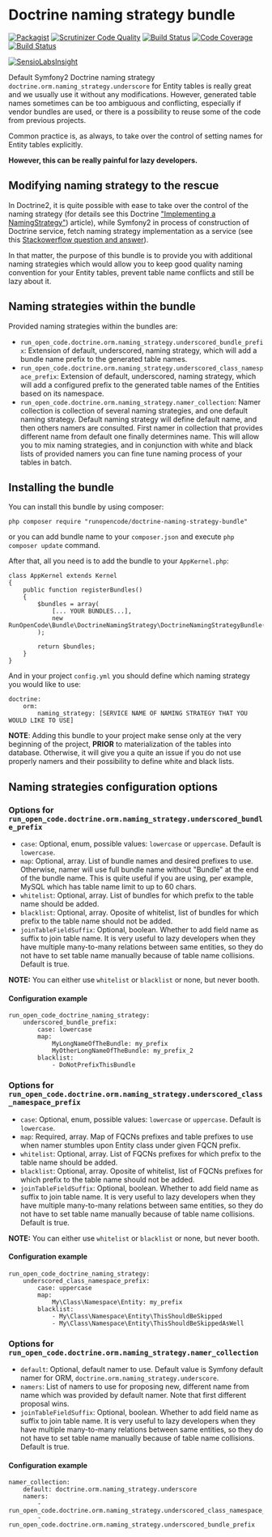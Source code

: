 # Doctrine naming strategy bundle

[![Packagist](https://img.shields.io/packagist/v/RunOpenCode/doctrine-naming-strategy-bundle.svg)](https://packagist.org/packages/runopencode/doctrine-naming-strategy-bundle)
[![Scrutinizer Code Quality](https://scrutinizer-ci.com/g/RunOpenCode/doctrine-naming-strategy-bundle/badges/quality-score.png?b=master)](https://scrutinizer-ci.com/g/RunOpenCode/doctrine-naming-strategy-bundle/?branch=master)
[![Build Status](https://scrutinizer-ci.com/g/RunOpenCode/doctrine-naming-strategy-bundle/badges/build.png?b=master)](https://scrutinizer-ci.com/g/RunOpenCode/doctrine-naming-strategy-bundle/build-status/master)
[![Code Coverage](https://scrutinizer-ci.com/g/RunOpenCode/doctrine-naming-strategy-bundle/badges/coverage.png?b=master)](https://scrutinizer-ci.com/g/RunOpenCode/doctrine-naming-strategy-bundle/?branch=master)
[![Build Status](https://travis-ci.org/RunOpenCode/doctrine-naming-strategy-bundle.svg?branch=master)](https://travis-ci.org/RunOpenCode/doctrine-naming-strategy-bundle)

[![SensioLabsInsight](https://insight.sensiolabs.com/projects/f6c58d45-2390-4540-9909-c5fb66ed1b62/big.png)](https://insight.sensiolabs.com/projects/f6c58d45-2390-4540-9909-c5fb66ed1b62)

Default Symfony2 Doctrine naming strategy `doctrine.orm.naming_strategy.underscore` for Entity tables is really great
and we usually use it without any modifications. However, generated table names sometimes can be too ambiguous and 
conflicting, especially if vendor bundles are used, or there is a possibility to reuse some of the code from previous projects.

Common practice is, as always, to take over the control of setting names for Entity tables explicitly.

**However, this can be really painful for lazy developers.**

## Modifying naming strategy to the rescue

In Doctrine2, it is quite possible with ease to take over the control of the naming strategy (for details see this Doctrine
["Implementing a NamingStrategy"](http://docs.doctrine-project.org/projects/doctrine-orm/en/latest/reference/namingstrategy.html))
article), while Symfony2 in process of construction of Doctrine service, fetch naming strategy implementation as a service
(see this [Stackowerflow question and answer](http://stackoverflow.com/questions/12702657/how-to-configure-naming-strategy-in-doctrine-2)).

In that matter, the purpose of this bundle is to provide you with additional naming strategies which would allow you to 
keep good quality naming convention for your Entity tables, prevent table name conflicts and still be lazy about it.

## Naming strategies within the bundle

Provided naming strategies within the bundles are:

- `run_open_code.doctrine.orm.naming_strategy.underscored_bundle_prefix`: Extension of default, underscored, naming strategy, which will add a bundle name prefix
                                                                          to the generated table names.
- `run_open_code.doctrine.orm.naming_strategy.underscored_class_namespace_prefix`: Extension of default, underscored, naming strategy, which will add a configured prefix
                                                                                   to the generated table names of the Entities based on its namespace. 
- `run_open_code.doctrine.orm.naming_strategy.namer_collection`: Namer collection is collection of several naming strategies, and one default naming strategy.
                                                                 Default naming strategy will define default name, and then others namers are consulted. 
                                                                 First namer in collection that provides different name from default one finally determines name.
                                                                 This will allow you to mix naming strategies, and in conjunction with white and black lists of provided namers
                                                                 you can fine tune naming process of your tables in batch.
                         
## Installing the bundle
                         
You can install this bundle by using composer:
                         
    php composer require "runopencode/doctrine-naming-strategy-bundle"                            

or you can add bundle name to your `composer.json` and execute `php composer update` command.
                               
After that, all you need is to add the bundle to your `AppKernel.php`:
                               
    class AppKernel extends Kernel 
    {
        public function registerBundles()
        {
            $bundles = array(
                [... YOUR BUNDLES...],
                new RunOpenCode\Bundle\DoctrineNamingStrategy\DoctrineNamingStrategyBundle()
            );
                
            return $bundles;
        }
    }                   

And in your project `config.yml` you should define which naming strategy you would like to use:
                
    doctrine:
        orm:
            naming_strategy: [SERVICE NAME OF NAMING STRATEGY THAT YOU WOULD LIKE TO USE]
                                      
**NOTE**: Adding this bundle to your project make sense only at the very beginning of the project, **PRIOR** to materialization of the 
tables into database. Otherwise, it will give you a quite an issue if you do not use properly namers and their possibility to define white and black lists.

## Naming strategies configuration options

### Options for `run_open_code.doctrine.orm.naming_strategy.underscored_bundle_prefix`

- `case`: Optional, enum, possible values: `lowercase` or `uppercase`. Default is `lowercase`.
- `map`: Optional, array. List of bundle names and desired prefixes to use. Otherwise, namer will use full bundle name without "Bundle" at the end of the bundle name. This is quite useful 
         if you are using, per example, MySQL which has table name limit to up to 60 chars.
- `whitelist`: Optional, array. List of bundles for which prefix to the table name should be added.
- `blacklist`: Optional, array. Oposite of whitelist, list of bundles for which prefix to the table name should not be added.
- `joinTableFieldSuffix`: Optional, boolean. Whether to add field name as suffix to join table name. It is very useful to lazy developers when they have multiple many-to-many
                          relations between same entities, so they do not have to set table name manually because of table name collisions. Default is true. 
         
**NOTE:** You can either use `whitelist` or `blacklist` or none, but never booth.
         
#### Configuration example
         
    run_open_code_doctrine_naming_strategy:
        underscored_bundle_prefix:
            case: lowercase
            map:
                MyLongNameOfTheBundle: my_prefix
                MyOtherLongNameOfTheBundle: my_prefix_2
            blacklist:
                - DoNotPrefixThisBundle         


### Options for `run_open_code.doctrine.orm.naming_strategy.underscored_class_namespace_prefix`

- `case`: Optional, enum, possible values: `lowercase` or `uppercase`. Default is `lowercase`.
- `map`: Required, array. Map of FQCNs prefixes and table prefixes to use when namer stumbles upon Entity class under given FQCN prefix.
- `whitelist`: Optional, array. List of FQCNs prefixes for which prefix to the table name should be added.
- `blacklist`: Optional, array. Oposite of whitelist, list of FQCNs prefixes for which prefix to the table name should not be added.
- `joinTableFieldSuffix`: Optional, boolean. Whether to add field name as suffix to join table name. It is very useful to lazy developers when they have multiple many-to-many
                          relations between same entities, so they do not have to set table name manually because of table name collisions. Default is true.
         
**NOTE:** You can either use `whitelist` or `blacklist` or none, but never booth.

#### Configuration example
         
    run_open_code_doctrine_naming_strategy:
        underscored_class_namespace_prefix:
            case: uppercase
            map:
                My\Class\Namespace\Entity: my_prefix
            blacklist:
                - My\Class\Namespace\Entity\ThisShouldBeSkipped
                - My\Class\Namespace\Entity\ThisShouldBeSkippedAsWell

### Options for `run_open_code.doctrine.orm.naming_strategy.namer_collection`       

- `default`: Optional, default namer to use. Default value is Symfony default namer for ORM, `doctrine.orm.naming_strategy.underscore`.
- `namers`: List of namers to use for proposing new, different name from name which was provided by default namer. Note that first different proposal wins.
- `joinTableFieldSuffix`: Optional, boolean. Whether to add field name as suffix to join table name. It is very useful to lazy developers when they have multiple many-to-many
                          relations between same entities, so they do not have to set table name manually because of table name collisions. Default is true.
 
 
#### Configuration example
         
    namer_collection:
        default: doctrine.orm.naming_strategy.underscore
        namers:
            - run_open_code.doctrine.orm.naming_strategy.underscored_class_namespace_prefix
            - run_open_code.doctrine.orm.naming_strategy.underscored_bundle_prefix            
            
            
            
